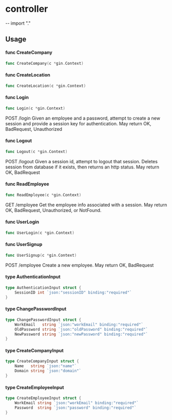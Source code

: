 # controller
--
    import "."


## Usage

#### func  CreateCompany

```go
func CreateCompany(c *gin.Context)
```

#### func  CreateLocation

```go
func CreateLocation(c *gin.Context)
```

#### func  Login

```go
func Login(c *gin.Context)
```
POST /login Given an employee and a password, attempt to create a new session
and provide a session key for authentication. May return OK, BadRequest,
Unauthorized

#### func  Logout

```go
func Logout(c *gin.Context)
```
POST /logout Given a session id, attempt to logout that session. Deletes session
from database if it exists, then returns an http status. May return OK,
BadRequest

#### func  ReadEmployee

```go
func ReadEmployee(c *gin.Context)
```
GET /employee Get the employee info associated with a session. May return OK,
BadRequest, Unauthorized, or NotFound.

#### func  UserLogin

```go
func UserLogin(c *gin.Context)
```

#### func  UserSignup

```go
func UserSignup(c *gin.Context)
```
POST /employee Create a new employee. May return OK, BadRequest

#### type AuthenticationInput

```go
type AuthenticationInput struct {
	SessionID int `json:"sessionID" binding:"required"`
}
```


#### type ChangePasswordInput

```go
type ChangePasswordInput struct {
	WorkEmail   string `json:"workEmail" binding:"required"`
	OldPassword string `json:"oldPassword" binding:"required"`
	NewPassword string `json:"newPassword" binding:"required"`
}
```


#### type CreateCompanyInput

```go
type CreateCompanyInput struct {
	Name   string `json:"name"`
	Domain string `json:"domain"`
}
```


#### type CreateEmployeeInput

```go
type CreateEmployeeInput struct {
	WorkEmail string `json:"workEmail" binding:"required"`
	Password  string `json:"password" binding:"required"`
}
```
